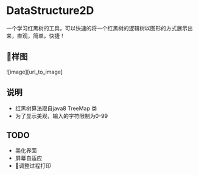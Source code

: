 # DataStructure2D
一个学习红黑树的工具，可以快速的将一个红黑树的逻辑树以图形的方式展示出来，直观，简单，快捷！

## 样图
![image][url_to_image]

## 说明
+ 红黑树算法取自java8 TreeMap 类
+ 为了显示美观，输入的字符限制为0-99

## TODO
+ 美化界面
+ 屏幕自适应
+ 调整过程打印
